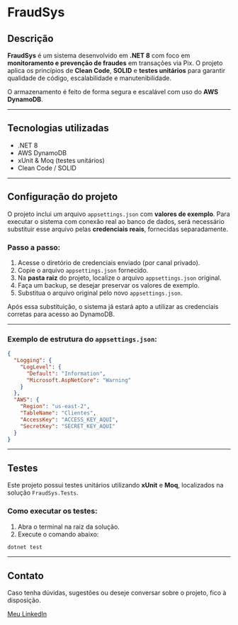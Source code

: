 # FraudSys

## Descrição

**FraudSys** é um sistema desenvolvido em **.NET 8** com foco em **monitoramento e prevenção de fraudes** em transações via Pix. O projeto aplica os princípios de **Clean Code**, **SOLID** e **testes unitários** para garantir qualidade de código, escalabilidade e manutenibilidade.

O armazenamento é feito de forma segura e escalável com uso do **AWS DynamoDB**.

---

## Tecnologias utilizadas

- .NET 8  
- AWS DynamoDB  
- xUnit & Moq (testes unitários)  
- Clean Code / SOLID  

---

## Configuração do projeto

O projeto inclui um arquivo `appsettings.json` com **valores de exemplo**. Para executar o sistema com conexão real ao banco de dados, será necessário substituir esse arquivo pelas **credenciais reais**, fornecidas separadamente.

### Passo a passo:

1. Acesse o diretório de credenciais enviado (por canal privado).
2. Copie o arquivo `appsettings.json` fornecido.
3. Na **pasta raiz** do projeto, localize o arquivo `appsettings.json` original.
4. Faça um backup, se desejar preservar os valores de exemplo.
5. Substitua o arquivo original pelo novo `appsettings.json`.

Após essa substituição, o sistema já estará apto a utilizar as credenciais corretas para acesso ao DynamoDB.

---

### Exemplo de estrutura do `appsettings.json`:

```json
{
  "Logging": {
    "LogLevel": {
      "Default": "Information",
      "Microsoft.AspNetCore": "Warning"
    }
  },
  "AWS": {
    "Region": "us-east-2",
    "TableName": "Clientes",
    "AccessKey": "ACCESS_KEY_AQUI",
    "SecretKey": "SECRET_KEY_AQUI"
  }
}
```

---

## Testes

Este projeto possui testes unitários utilizando **xUnit** e **Moq**, localizados na solução `FraudSys.Tests`.

### Como executar os testes:

1. Abra o terminal na raiz da solução.  
2. Execute o comando abaixo:

```bash
dotnet test
```

---

## Contato

Caso tenha dúvidas, sugestões ou deseje conversar sobre o projeto, fico à disposição.

[Meu LinkedIn](https://www.linkedin.com/in/felipe-alves-de-souza-santos-a65584142/)
